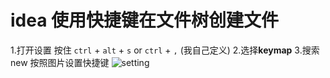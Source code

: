 # idea 使用快捷键在文件树创建文件

1.打开设置
按住 `ctrl` + `alt` + `s` or `ctrl` + `,` (我自己定义) 2.选择**keymap** 3.搜索 new
按照图片设置快捷键
![setting](https://s2.loli.net/2022/03/26/WtT1rf7elGdK4uC.png)
